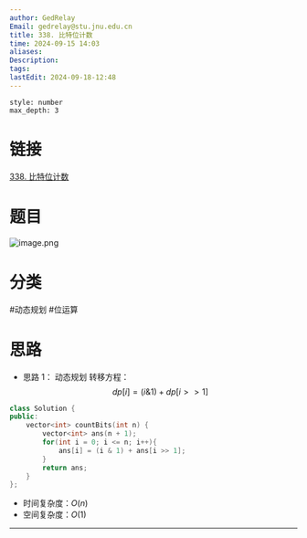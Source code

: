 ```yaml
---
author: GedRelay
Email: gedrelay@stu.jnu.edu.cn
title: 338. 比特位计数
time: 2024-09-15 14:03
aliases: 
Description: 
tags: 
lastEdit: 2024-09-18-12:48
---
```


```toc
style: number
max_depth: 3
```

# 链接
[338. 比特位计数](https://leetcode.cn/problems/counting-bits/) 

# 题目
![image.png](https://ged-pic-bed.oss-cn-guangzhou.aliyuncs.com/img/202409151404320.png)


# 分类
#动态规划 #位运算 

# 思路
- 思路 1：
动态规划
转移方程：
$$
dp\left[ i \right] =\left( i\&1 \right) +dp\left[ i> >1 \right] 
$$

```cpp
class Solution {
public:
    vector<int> countBits(int n) {
        vector<int> ans(n + 1);
        for(int i = 0; i <= n; i++){
            ans[i] = (i & 1) + ans[i >> 1];
        }
        return ans;
    }
};
```


- 时间复杂度：${O\left( n \right)  }$ 
- 空间复杂度：${O\left( 1 \right)  }$ 


---

